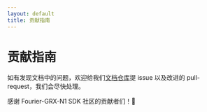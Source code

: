 ```yaml
---
layout: default
title: 贡献指南
---
```


# 贡献指南

如有发现文档中的问题，欢迎给我们[文档仓库](https://github.com/fourier-grx-N1/fourier-grx-N1.github.io)提 issue 以及改进的 pull-request，我们会尽快处理。

感谢 Fourier-GRX-N1 SDK 社区的贡献者们！🎉